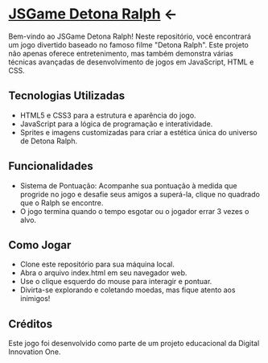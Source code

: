 # [JSGame Detona Ralph](https://renan1102.github.io/Detona-Ralph-game/) <-

Bem-vindo ao JSGame Detona Ralph! Neste repositório, você encontrará um jogo divertido baseado no famoso filme "Detona Ralph". Este projeto não apenas oferece entretenimento, mas também demonstra várias técnicas avançadas de desenvolvimento de jogos em JavaScript, HTML e CSS.

## Tecnologias Utilizadas
- HTML5 e CSS3 para a estrutura e aparência do jogo.
- JavaScript para a lógica de programação e interatividade.
- Sprites e imagens customizadas para criar a estética única do universo de Detona Ralph.

## Funcionalidades
- Sistema de Pontuação: Acompanhe sua pontuação à medida que progride no jogo e desafie seus amigos a superá-la, clique no quadrado que o Ralph se encontre.
- O jogo termina quando o tempo esgotar ou o jogador errar 3 vezes o alvo.

## Como Jogar
- Clone este repositório para sua máquina local.
- Abra o arquivo index.html em seu navegador web.
- Use o clique esquerdo do mouse para interagir e pontuar.
- Divirta-se explorando e coletando moedas, mas fique atento aos inimigos!

## Créditos
Este jogo foi desenvolvido como parte de um projeto educacional da Digital Innovation One.
